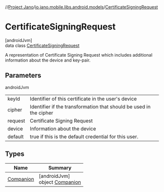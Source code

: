 //[Project Jano](../../../index.md)/[io.jano.mobile.libs.android.models](../index.md)/[CertificateSigningRequest](index.md)

# CertificateSigningRequest

[androidJvm]\
data class [CertificateSigningRequest](index.md)

A representation of Certificate Signing Request which includes additional information about the device and key-pair.

## Parameters

androidJvm

| | |
|---|---|
| keyId | Identifier of this certificate in the user's device |
| cipher | Identifier if the transformation that should be used in the cipher |
| request | Certificate Signing Request |
| device | Information about the device |
| default | true if this is the default credential for this user. |

## Types

| Name | Summary |
|---|---|
| [Companion](-companion/index.md) | [androidJvm]<br>object [Companion](-companion/index.md) |
